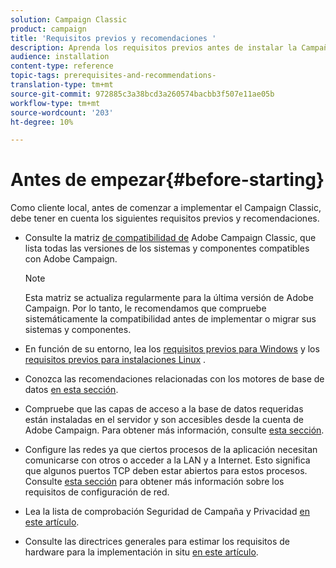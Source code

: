 ```yaml
---
solution: Campaign Classic
product: campaign
title: 'Requisitos previos y recomendaciones '
description: Aprenda los requisitos previos antes de instalar la Campaña (in situ)
audience: installation
content-type: reference
topic-tags: prerequisites-and-recommendations-
translation-type: tm+mt
source-git-commit: 972885c3a38bcd3a260574bacbb3f507e11ae05b
workflow-type: tm+mt
source-wordcount: '203'
ht-degree: 10%

---
```



# Antes de empezar{#before-starting}

Como cliente local, antes de comenzar a implementar el Campaign Classic, debe tener en cuenta los siguientes requisitos previos y recomendaciones.

* Consulte la matriz [de compatibilidad de](../../rn/using/compatibility-matrix.md) Adobe Campaign Classic, que lista todas las versiones de los sistemas y componentes compatibles con Adobe Campaign.

   >[!NOTE]
   >
   >Esta matriz se actualiza regularmente para la última versión de Adobe Campaign. Por lo tanto, le recomendamos que compruebe sistemáticamente la compatibilidad antes de implementar o migrar sus sistemas y componentes.

* En función de su entorno, lea los [requisitos previos para Windows](../../installation/using/prerequisites-of-campaign-installation-in-windows.md) y los [requisitos previos para instalaciones Linux](../../installation/using/prerequisites-of-campaign-installation-in-linux.md) .
* Conozca las recomendaciones relacionadas con los motores de base de datos [en esta sección](../../installation/using/database.md).
* Compruebe que las capas de acceso a la base de datos requeridas están instaladas en el servidor y son accesibles desde la cuenta de Adobe Campaign. Para obtener más información, consulte [esta sección](../../installation/using/application-server.md).
* Configure las redes ya que ciertos procesos de la aplicación necesitan comunicarse con otros o acceder a la LAN y a Internet. Esto significa que algunos puertos TCP deben estar abiertos para estos procesos. Consulte [esta sección](../../installation/using/network-configuration.md) para obtener más información sobre los requisitos de configuración de red.
* Lea la lista de comprobación Seguridad de Campaña y Privacidad [en este artículo](https://helpx.adobe.com/es/campaign/kb/acc-security.html).
* Consulte las directrices generales para estimar los requisitos de hardware para la implementación in situ [en este artículo](https://helpx.adobe.com/es/campaign/kb/hardware-sizing-guide.html).
